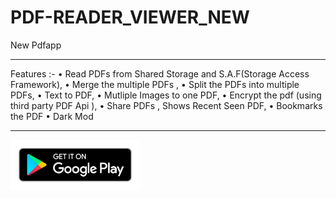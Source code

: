 # PDF-READER_VIEWER_NEW
New Pdfapp
***********************************************
Features :- 
• Read PDFs from Shared Storage and 
S.A.F(Storage Access Framework),
• Merge the multiple PDFs ,
• Split the PDFs into multiple PDFs,
• Text to PDF, 
• Mutliple Images to one PDF,
• Encrypt the pdf (using third party PDF Api ),
• Share PDFs , Shows Recent Seen PDF,
• Bookmarks the PDF
• Dark Mod
************************************************

<a href='https://play.google.com/store/apps/details?id=com.product.pdf_reader_viewer'><img alt='Get it on Google Play' src='ic_play_store.png' height="80"/></a>
